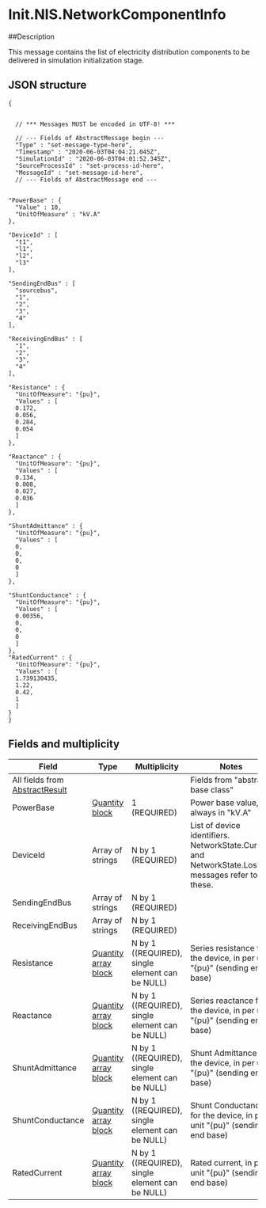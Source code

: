 # Init.NIS.NetworkComponentInfo

##Description

This message contains the list of electricity distribution components to be delivered in simulation initialization stage.

## JSON structure
```nohighlight
{


  // *** Messages MUST be encoded in UTF-8! ***

  // --- Fields of AbstractMessage begin ---
  "Type" : "set-message-type-here",
  "Timestamp" : "2020-06-03T04:04:21.045Z",
  "SimulationId" : "2020-06-03T04:01:52.345Z",
  "SourceProcessId" : "set-process-id-here",
  "MessageId" : "set-message-id-here",
  // --- Fields of AbstractMessage end ---


"PowerBase" : {
  "Value" : 10,
  "UnitOfMeasure" : "kV.A"
},
 
"DeviceId" : [ 
  "t1",
  "l1",
  "l2",
  "l3"
],

"SendingEndBus" : [
  "sourcebus",
  "1",
  "2",
  "3",
  "4"
],

"ReceivingEndBus" : [
  "1",
  "2",
  "3",
  "4"
],

"Resistance" : {
  "UnitOfMeasure": "{pu}",
  "Values" : [
  0.172,
  0.056,
  0.284,
  0.054
  ]
},

"Reactance" : {
  "UnitOfMeasure": "{pu}",
  "Values" : [
  0.134,
  0.008,
  0.027,
  0.036
  ]
},

"ShuntAdmittance" : {
  "UnitOfMeasure": "{pu}",
  "Values" : [
  0,
  0,
  0,
  0
  ]
},

"ShuntConductance" : {
  "UnitOfMeasure": "{pu}",
  "Values" : [
  0.00356,
  0,
  0,
  0
  ]
},
"RatedCurrent" : {
  "UnitOfMeasure": "{pu}",
  "Values" : [
  1.739130435,
  1.22,
  0.42,
  1
  ]
}
}
```

## Fields and multiplicity

| Field | Type | Multiplicity | Notes |
| --- | --- | --- | --- |
| All fields from [AbstractResult](core_msg-abstractresult.md) | | | Fields from "abstract base class" |
| PowerBase | [Quantity block](core_block-quantity.md) | 1 (REQUIRED) | Power base value, always in "kV.A"|
| DeviceId | Array of strings | N by 1 (REQUIRED) | List of device identifiers. NetworkState.Current and NetworkState.Loss messages refer to these.|
| SendingEndBus | Array of strings | N by 1 (REQUIRED) | |
| ReceivingEndBus | Array of strings | N by 1 (REQUIRED) | |
| Resistance | [Quantity array block](core_block-quantity-array.md) | N by 1 ((REQUIRED), single element can be NULL) | Series resistance for the device, in per unit "{pu}" (sending end base) |
| Reactance | [Quantity array block](core_block-quantity-array.md) | N by 1 ((REQUIRED), single element can be NULL) | Series reactance for the device, in per unit "{pu}" (sending end base) |
| ShuntAdmittance | [Quantity array block](core_block-quantity-array.md) | N by 1 ((REQUIRED), single element can be NULL) | Shunt Admittance for the device, in per unit "{pu}" (sending end base) |
| ShuntConductance | [Quantity array block](core_block-quantity-array.md) | N by 1 ((REQUIRED), single element can be NULL) | Shunt Conductance for the device, in per unit "{pu}" (sending end base) |
| RatedCurrent | [Quantity array block](core_block-quantity-array.md) | N by 1 ((REQUIRED), single element can be NULL) | Rated current, in per unit "{pu}" (sending end base) |




